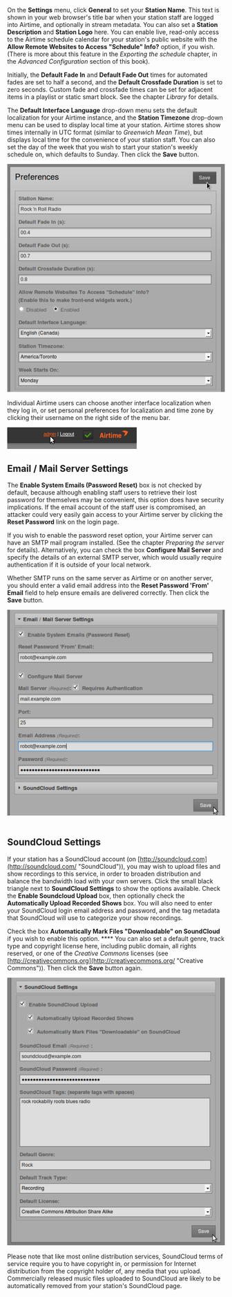 On the <span style="font-weight: bold;">Settings</span> menu, click **General** to set your **Station Name**. This text is shown in your web browser's title bar when your station staff are logged into Airtime, and optionally in stream metadata. You can also set a **Station Description** and **Station Logo** here.
You can enable live, read-only access to the Airtime schedule calendar for your station's public website with the **Allow Remote Websites to Access "Schedule" Info?** option, if you wish. (There is more about this feature in the *Exporting the schedule* chapter, in the *Advanced Configuration* section of this book).

Initially, the **Default Fade In** and **Default Fade Out** times for automated fades are set to half a second, and the **Default Crossfade Duration** is set to zero seconds. Custom fade and crossfade times can be set for adjacent items in a playlist or static smart block. See the chapter *Library* for details.  

The **Default Interface Language** drop-down menu sets the default localization for your Airtime instance, and the **Station Timezone** drop-down menu can be used to display local time at your station. Airtime stores show times internally in UTC format (similar to *Greenwich Mean Time*), but displays local time for the convenience of your station staff. You can also set the day of the week that you wish to start your station's weekly schedule on, which defaults to Sunday. Then click the **Save** button.

![](static/Screenshot544-Preferences_250.png)

Individual Airtime users can choose another interface localization when they log in, or set personal preferences for localization and time zone by clicking their username on the right side of the menu bar.

![](static/Screenshot475-Edit_own_user_account.png)

Email / Mail Server Settings
----------------------------

The **Enable System Emails (Password Reset)** box is not checked by default, because although enabling staff users to retrieve their lost password for themselves may be convenient, this option does have security implications. If the email account of the staff user is compromised, an attacker could very easily gain access to your Airtime server by clicking the **Reset Password** link on the login page.

If you wish to enable the password reset option, your Airtime server can have an SMTP mail program installed. (See the chapter *Preparing the server* for details). Alternatively, you can check the box **Configure Mail Server** and specify the details of an external SMTP server, which would usually require authentication if it is outside of your local network.

Whether SMTP runs on the same server as Airtime or on another server, you should enter a valid email address into the **Reset Password 'From' Email** field to help ensure emails are delivered correctly. Then click the **Save** button.

![](static/Screenshot398-Mail_server_details.png) 

SoundCloud Settings
-------------------

If your station has a SoundCloud account (on [http://soundcloud.com](http://soundcloud.com/ "SoundCloud")), you may wish to upload files and show recordings to this service, in order to broaden distribution and balance the bandwidth load with your own servers. Click the small black triangle next to **SoundCloud Settings** to show the options available. Check the **Enable Soundcloud Upload** box, then optionally check the **Automatically Upload Recorded Shows** box. You will also need to enter your SoundCloud login email address and password, and the tag metadata that SoundCloud will use to categorize your show recordings.

Check the box **Automatically Mark Files "Downloadable" on SoundCloud** if you wish to enable this option. **** You can also set a default genre, track type and copyright license here, including public domain, all rights reserved, or one of the *Creative Commons* licenses (see [http://creativecommons.org](http://creativecommons.org/ "Creative Commons")). Then click the **Save** button again.

![](static/Screenshot270-SoundCloud_Settings.png)

Please note that like most online distribution services, SoundCloud terms of service require you to have copyright in, or permission for Internet distribution from the copyright holder of, any media that you upload. Commercially released music files uploaded to SoundCloud are likely to be automatically removed from your station's SoundCloud page.

